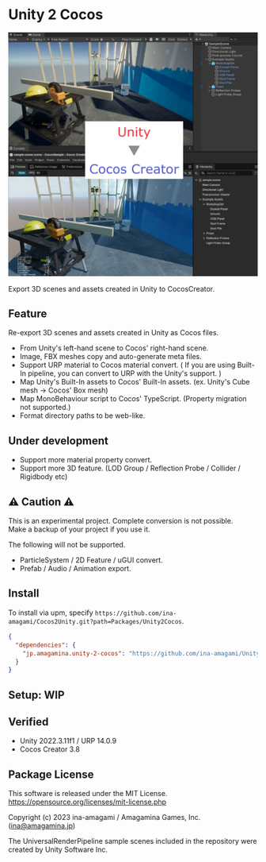 # Unity 2 Cocos

![](./Documents/unity2cocos.png)

Export 3D scenes and assets created in Unity to CocosCreator.

## Feature

Re-export 3D scenes and assets created in Unity as Cocos files.

- From Unity's left-hand scene to Cocos' right-hand scene.
- Image, FBX meshes copy and auto-generate meta files.
- Support URP material to Cocos material convert. ( If you are using Built-In pipeline, you can convert to URP with the Unity's support. )
- Map Unity's Built-In assets to Cocos' Built-In assets. (ex. Unity's Cube mesh -> Cocos' Box mesh)
- Map MonoBehaviour script to Cocos' TypeScript. (Property migration not supported.)
- Format directory paths to be web-like.

## Under development

- Support more material property convert.
- Support more 3D feature. (LOD Group / Reflection Probe / Collider / Rigidbody etc)

## ⚠️ Caution ⚠️
This is an experimental project. Complete conversion is not possible.  
Make a backup of your project if you use it.

The following will not be supported.

- ParticleSystem / 2D Feature / uGUI convert.
- Prefab / Audio / Animation export.

## Install

To install via upm, specify `https://github.com/ina-amagami/Cocos2Unity.git?path=Packages/Unity2Cocos`.

```manifest.json
{
  "dependencies": {
    "jp.amagamina.unity-2-cocos": "https://github.com/ina-amagami/Unity2Cocos.git?path=Packages/Unity2Cocos",
  }
}
```

## Setup: WIP

## Verified

- Unity 2022.3.11f1 / URP 14.0.9
- Cocos Creator 3.8

## Package License

This software is released under the MIT License.
https://opensource.org/licenses/mit-license.php

Copyright (c) 2023 ina-amagami / Amagamina Games, Inc. (ina@amagamina.jp)

The UniversalRenderPipeline sample scenes included in the repository were created by Unity Software Inc.
